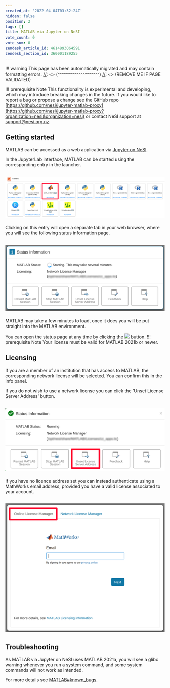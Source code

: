 ```yaml
---
created_at: '2022-04-04T03:32:24Z'
hidden: false
position: 2
tags: []
title: MATLAB via Jupyter on NeSI
vote_count: 0
vote_sum: 0
zendesk_article_id: 4614893064591
zendesk_section_id: 360001189255
---
```




[//]: <> (REMOVE ME IF PAGE VALIDATED)
[//]: <> (vvvvvvvvvvvvvvvvvvvv)
!!! warning
    This page has been automatically migrated and may contain formatting errors.
[//]: <> (^^^^^^^^^^^^^^^^^^^^)
[//]: <> (REMOVE ME IF PAGE VALIDATED)

!!! prerequisite Note
     This functionality is experimental and developing, which may introduce
     breaking changes in the future.
     If you would like to report a bug or propose a change see the GitHub
     repo
     [https://github.com/nesi/jupyter-matlab-proxy](https://github.com/nesi/jupyter-matlab-proxy?organization=nesi&organization=nesi)
     or contact NeSI support at <support@nesi.org.nz>.

## Getting started

MATLAB can be accessed as a web application via [Jupyter on
NeSI](../../../Scientific_Computing/Interactive_computing_using_Jupyter/Jupyter_on_NeSI).

In the JupyterLab interface, MATLAB can be started using the
corresponding entry in the launcher.

## ![matlab\_proxy\_icon.png](../../assets/images/MATLAB_via_Jupyter_on_NeSI.png)

Clicking on this entry will open a separate tab in your web browser,
where you will see the following status information page.

## ![image\_\_1\_.png](../../assets/images/MATLAB_via_Jupyter_on_NeSI_0.png)

MATLAB may take a few minutes to load, once it does you will be put
straight into the MATLAB environment. 

You can open the status page at any time by clicking the
[![](../../assets/images/MATLAB_via_Jupyter_on_NeSI_1.png)](https://github.com/mathworks/jupyter-matlab-proxy/raw/main/img/tools_icon.png)
button.
!!! prerequisite Note
     Your license must be valid for MATLAB 2021b or newer.

## Licensing

If you are a member of an institution that has access to MATLAB, the
corresponding network license will be selected. You can confirm this in
the info panel.

If you do not wish to use a network license you can click the 'Unset
License Server Address' button.

## ![image\_\_3\_.png](../../assets/images/MATLAB_via_Jupyter_on_NeSI_2.png)

If you have no licence address set you can instead authenticate using a
MathWorks email address, provided you have a valid license associated to
your account.

## ![image\_\_4\_.png](../../assets/images/MATLAB_via_Jupyter_on_NeSI_3.png)

## Troubleshooting

As MATLAB via Jupyter on NeSI uses MATLAB 2021a, you will see a glibc
warning whenever you run a system command, and some system commands will
not work as intended.

For more details see
[MATLAB#known\_bugs](../../../Scientific_Computing/Supported_Applications/MATLAB#known_bugs).

 

 